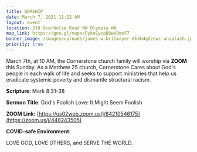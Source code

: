```yaml
---
title: WORSHIP
date: March 7, 2021 11:22 AM
layout: event
location: 218 Overhulse Road NW Olympia WA
map_link: https://goo.gl/maps/FykeCyepBDwUDmeF7
banner_image: /images/uploads/james-w-brilmayer-6kkhdqdzewc-unsplash.jpg
priority: true
---
```

March 7th, at 10 AM, the Cornerstone church family will worship via **ZOOM** this Sunday.  As a Matthew 25 church, Cornerstone Cares about God's people in each walk of life and seeks to support ministries that help us eradicate systemic poverty and dismantle structural racism.

**Scripture**: Mark 8:31-38

**Sermon Title**: God's Foolish Love: It Might Seem Foolish

**ZOOM Link:** [https://us02web.zoom.us/j/84210546175](https://zoom.us/j/448243505)

**COVID-safe Environment**: 

LOVE GOD, LOVE OTHERS, and SERVE THE WORLD.